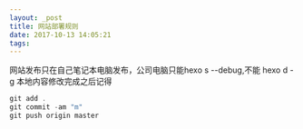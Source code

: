 ```yaml
---
layout: _post
title: 网站部署规则
date: 2017-10-13 14:05:21
tags:
---
```

网站发布只在自己笔记本电脑发布，公司电脑只能hexo s --debug,不能 hexo d -g
本地内容修改完成之后记得
```javascript
git add . 
git commit -am "m"
git push origin master
```